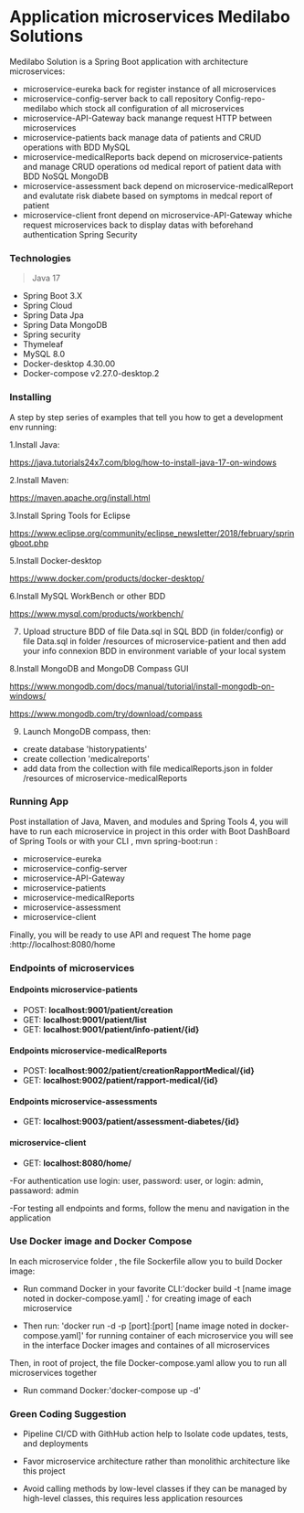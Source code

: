 # Application microservices Medilabo Solutions

Medilabo Solution is a Spring Boot application with architecture  microservices:
- microservice-eureka back for register instance of all microservices
- microservice-config-server back to call repository Config-repo-medilabo which stock all configuration of all microservices
- microservice-API-Gateway back manange request HTTP between microservices
- microservice-patients back  manage data of patients and CRUD operations with BDD MySQL
- microservice-medicalReports back depend on microservice-patients and manage CRUD operations od  medical report of patient data  with BDD NoSQL MongoDB
- microservice-assessment back depend on microservice-medicalReport  and evalutate risk diabete based on  symptoms in medcal report of patient 
- microservice-client  front depend on microservice-API-Gateway whiche request  microservices back to display datas with  beforehand authentication Spring Security

### Technologies

> Java 17  

- Spring Boot 3.X  
- Spring Cloud
- Spring Data Jpa
- Spring Data MongoDB
- Spring security
- Thymeleaf
- MySQL 8.0
- Docker-desktop 4.30.00
- Docker-compose v2.27.0-desktop.2


### Installing

A step by step series of examples that tell you how to get a development env running:

1.Install Java:

https://java.tutorials24x7.com/blog/how-to-install-java-17-on-windows

2.Install Maven:

https://maven.apache.org/install.html

3.Install Spring Tools for Eclipse

https://www.eclipse.org/community/eclipse_newsletter/2018/february/springboot.php

5.Install Docker-desktop

https://www.docker.com/products/docker-desktop/

6.Install MySQL WorkBench or other BDD

https://www.mysql.com/products/workbench/

7. Upload structure BDD of file Data.sql in SQL BDD (in folder/config) or file Data.sql in folder /resources of microservice-patient and  then add your info connexion BDD in environment variable of your local system 

8.Install MongoDB and MongoDB Compass GUI

https://www.mongodb.com/docs/manual/tutorial/install-mongodb-on-windows/

https://www.mongodb.com/try/download/compass

9. Launch MongoDB compass, then:
- create database 'historypatients'
- create collection 'medicalreports'
- add  data from the collection with file medicalReports.json  in folder /resources of microservice-medicalReports 

### Running App

Post installation of Java, Maven, and modules and Spring Tools 4, you will have to run each microservice in project in this order  with  Boot DashBoard of Spring Tools 
or with your CLI , mvn spring-boot:run :
- microservice-eureka
- microservice-config-server
- microservice-API-Gateway
- microservice-patients 
- microservice-medicalReports
- microservice-assessment
- microservice-client 

Finally, you will be ready to  use API and request 
The home page :http://localhost:8080/home

### Endpoints of microservices  

#### Endpoints microservice-patients

- POST: **localhost:9001/patient/creation**
- GET: **localhost:9001/patient/list**
- GET: **localhost:9001/patient/info-patient/{id}**

#### Endpoints microservice-medicalReports

- POST: **localhost:9002/patient/creationRapportMedical/{id}**
- GET: **localhost:9002/patient/rapport-medical/{id}**

#### Endpoints microservice-assessments

- GET: **localhost:9003/patient/assessment-diabetes/{id}**

#### microservice-client
- GET: **localhost:8080/home/**

-For authentication use login: user, password: user, 
or login: admin, passaword: admin

-For testing  all endpoints and forms, follow the menu and navigation in the application

### Use Docker image and  Docker Compose
In each microservice folder , the file Sockerfile allow you to build Docker image:

- Run command Docker in your favorite CLI:'docker build -t [name image  noted in docker-compose.yaml] .' for  creating  image of each microservice

- Then run: 'docker run -d -p [port]:[port] [name image noted in docker-compose.yaml]' for running container of each microservice 
you will see in the interface Docker images and containes of all microservices

Then, in root of project, the file Docker-compose.yaml allow you to run all microservices together

- Run command Docker:'docker-compose up -d'


### Green Coding Suggestion

- Pipeline CI/CD with GithHub action help to Isolate code updates, tests, and deployments

- Favor microservice architecture rather than monolithic architecture like this project

- Avoid calling methods by low-level classes if they can be managed by high-level classes, this requires less application resources

 
 


